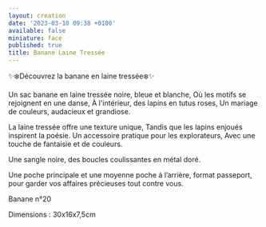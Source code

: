 ```yaml
---
layout: creation
date: '2023-03-10 09:38 +0100'
available: false
miniature: face
published: true
title: Banane Laine Tressée
---
```


✨❄️Découvrez la banane en laine tressée❄️✨

Un sac banane en laine tressée noire, bleue et blanche,
Où les motifs se rejoignent en une danse,
À l'intérieur, des lapins en tutus roses,
Un mariage de couleurs, audacieux et grandiose.

La laine tressée offre une texture unique,
Tandis que les lapins enjoués inspirent la poésie.
Un accessoire pratique pour les explorateurs,
Avec une touche de fantaisie et de couleurs.

Une sangle noire, des boucles coulissantes en métal doré.

Une poche principale et une moyenne poche à l’arrière, format passeport, pour garder vos affaires précieuses tout contre vous.

Banane n°20

Dimensions : 30x16x7,5cm
